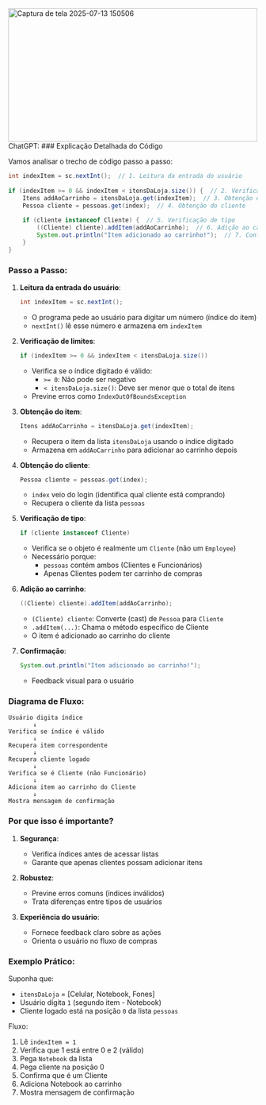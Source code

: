 <img width="503" height="269" alt="Captura de tela 2025-07-13 150506" src="https://github.com/user-attachments/assets/55dfc17a-2b35-4ebf-b0ba-bdc34006ee3d" />
ChatGPT:
### Explicação Detalhada do Código

Vamos analisar o trecho de código passo a passo:

```java
int indexItem = sc.nextInt();  // 1. Leitura da entrada do usuário
                
if (indexItem >= 0 && indexItem < itensDaLoja.size()) {  // 2. Verificação de limites
    Itens addAoCarrinho = itensDaLoja.get(indexItem);  // 3. Obtenção do item
    Pessoa cliente = pessoas.get(index);  // 4. Obtenção do cliente
                    
    if (cliente instanceof Cliente) {  // 5. Verificação de tipo
        ((Cliente) cliente).addItem(addAoCarrinho);  // 6. Adição ao carrinho
        System.out.println("Item adicionado ao carrinho!");  // 7. Confirmação
    }
}
```

### Passo a Passo:

1. **Leitura da entrada do usuário**:
   ```java
   int indexItem = sc.nextInt();
   ```
   - O programa pede ao usuário para digitar um número (índice do item)
   - `nextInt()` lê esse número e armazena em `indexItem`

2. **Verificação de limites**:
   ```java
   if (indexItem >= 0 && indexItem < itensDaLoja.size())
   ```
   - Verifica se o índice digitado é válido:
     - `>= 0`: Não pode ser negativo
     - `< itensDaLoja.size()`: Deve ser menor que o total de itens
   - Previne erros como `IndexOutOfBoundsException`

3. **Obtenção do item**:
   ```java
   Itens addAoCarrinho = itensDaLoja.get(indexItem);
   ```
   - Recupera o item da lista `itensDaLoja` usando o índice digitado
   - Armazena em `addAoCarrinho` para adicionar ao carrinho depois

4. **Obtenção do cliente**:
   ```java
   Pessoa cliente = pessoas.get(index);
   ```
   - `index` veio do login (identifica qual cliente está comprando)
   - Recupera o cliente da lista `pessoas`

5. **Verificação de tipo**:
   ```java
   if (cliente instanceof Cliente)
   ```
   - Verifica se o objeto é realmente um `Cliente` (não um `Employee`)
   - Necessário porque:
     - `pessoas` contém ambos (Clientes e Funcionários)
     - Apenas Clientes podem ter carrinho de compras

6. **Adição ao carrinho**:
   ```java
   ((Cliente) cliente).addItem(addAoCarrinho);
   ```
   - `(Cliente) cliente`: Converte (cast) de `Pessoa` para `Cliente`
   - `.addItem(...)`: Chama o método específico de Cliente
   - O item é adicionado ao carrinho do cliente

7. **Confirmação**:
   ```java
   System.out.println("Item adicionado ao carrinho!");
   ```
   - Feedback visual para o usuário

### Diagrama de Fluxo:
```
Usuário digita índice
       ↓
Verifica se índice é válido
       ↓
Recupera item correspondente
       ↓
Recupera cliente logado
       ↓
Verifica se é Cliente (não Funcionário)
       ↓
Adiciona item ao carrinho do Cliente
       ↓
Mostra mensagem de confirmação
```

### Por que isso é importante?

1. **Segurança**: 
   - Verifica índices antes de acessar listas
   - Garante que apenas clientes possam adicionar itens

2. **Robustez**:
   - Previne erros comuns (índices inválidos)
   - Trata diferenças entre tipos de usuários

3. **Experiência do usuário**:
   - Fornece feedback claro sobre as ações
   - Orienta o usuário no fluxo de compras

### Exemplo Prático:

Suponha que:
- `itensDaLoja` = [Celular, Notebook, Fones]
- Usuário digita `1` (segundo item - Notebook)
- Cliente logado está na posição `0` da lista `pessoas`

Fluxo:
1. Lê `indexItem = 1`
2. Verifica que 1 está entre 0 e 2 (válido)
3. Pega `Notebook` da lista
4. Pega cliente na posição 0
5. Confirma que é um Cliente
6. Adiciona Notebook ao carrinho
7. Mostra mensagem de confirmação
